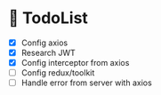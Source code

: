 # 🚀 TodoList

- [x] Config axios
- [x] Research JWT
- [x] Config interceptor from axios
- [ ] Config redux/toolkit
- [ ] Handle error from server with axios
